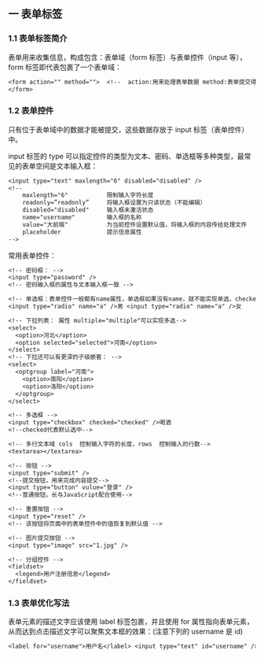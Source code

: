 ## 一 表单标签

### 1.1 表单标签简介

表单用来收集信息，构成包含：表单域（form 标签）与表单控件（input 等），form 标签即代表包裹了一个表单域：

```txt
<form action="" method="">  <!--  action:用来处理表单数据 method:表单提交得方式 -->
</form>
```

### 1.2 表单控件

只有位于表单域中的数据才能被提交，这些数据存放于 input 标签（表单控件）中。

input 标签的 type 可以指定控件的类型为文本、密码、单选框等多种类型，最常见的表单空间是文本输入框：

```txt
<input type="text" maxlength="6" disabled="disabled" />
<!--
    maxlength="6"    		限制输入字符长度
    readonly=”readonly”  	将输入框设置为只读状态（不能编辑）
    disabled="disabled"     输入框未激活状态
    name="username"   	    输入框的名称
    value="大前端"           为当前控件设置默认值，将输入框的内容传给处理文件
    placeholder 			提示信息属性
-->
```

常用表单控件：

```txt
<!-- 密码框： -->
<input type="password" />
<!-- 密码输入框的属性与文本输入框一致 -->

<!-- 单选框：表单控件一般都有name属性，单选框如果没有name，就不能实现单选，checked="checked"，表示默认选中-->
<input type="radio" name="a" />男 <input type="radio" name="a" />女

<!-- 下拉列表： 属性 multiple="multiple"可以实现多选-->
<select>
  <option>河北</option>
  <option selected="selected">河南</option>
</select>
<!-- 下拉还可以有更深的子级嵌套： -->
<select>
  <optgroup label="河南">
    <option>南阳</option>
    <option>洛阳</option>
  </optgroup>
</select>

<!-- 多选框 -->
<input type="checkbox" checked="checked" />喝酒
<!--checked代表默认选中-->

<!-- 多行文本域 cols  控制输入字符的长度，rows  控制输入的行数-->
<textarea></textarea>

<!-- 按钮 -->
<input type="submit" />
<!--提交按钮，用来完成内容提交-->
<input type="button" vulue="登录" />
<!--普通按钮，长与JavaScript配合使用-->

<!-- 重置按钮 -->
<input type="reset" />
<!-- 该按钮将页面中的表单控件中的值恢复到默认值 -->

<!-- 图片提交按钮 -->
<input type="image" src="1.jpg" />

<!-- 分组控件 -->
<fieldset>
  <legend>用户注册信息</legend>
</fieldset>
```

### 1.3 表单优化写法

表单元素的描述文字应该使用 label 标签包裹，并且使用 for 属性指向表单元素，从而达到点击描述文字可以聚焦文本框的效果：(注意下列的 username 是 id)

```txt
<label for="username">用户名</label> <input type="text" id="username" />
```
